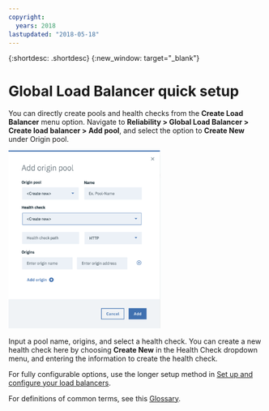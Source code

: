```yaml
---
copyright:
  years: 2018
lastupdated: "2018-05-18"
---
```


{:shortdesc: .shortdesc}
{:new_window: target="_blank"}


# Global Load Balancer quick setup
You can directly create pools and health checks from the **Create Load Balancer** menu option. Navigate to **Reliability > Global Load Balancer > Create load balancer > Add pool**, and select the option to **Create New** under Origin pool. 

<img src="images/create-new-origin-pool.png" alt="drawing" style="width: 300px;"/>

Input a pool name, origins, and select a health check. You can create a new health check here by choosing **Create New** in the Health Check dropdown menu, and entering the information to create the health check. 

For fully configurable options, use the longer setup method in [Set up and configure your load balancers](glb-setup.html).

For definitions of common terms, see this [Glossary](glossary.html).
